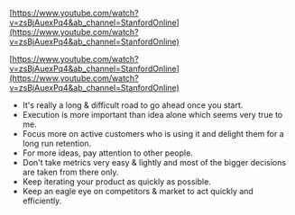 [https://www.youtube.com/watch?v=zsBjAuexPq4&ab_channel=StanfordOnline](https://www.youtube.com/watch?v=zsBjAuexPq4&ab_channel=StanfordOnline)

  

[https://www.youtube.com/watch?v=zsBjAuexPq4&ab_channel=StanfordOnline](https://www.youtube.com/watch?v=zsBjAuexPq4&ab_channel=StanfordOnline)

  

- It's really a long & difficult road to go ahead once you start.
- Execution is more important than idea alone which seems very true to me.
- Focus more on active customers who is using it and delight them for a long run retention.
- For more ideas, pay attention to other people.
- Don't take metrics very easy & lightly and most of the bigger decisions are taken from there only.
- Keep iterating your product as quickly as possible.
- Keep an eagle eye on competitors & market to act quickly and efficiently.